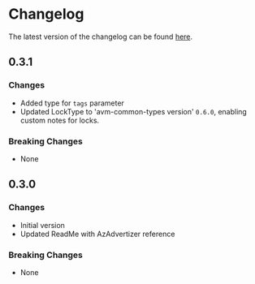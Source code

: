 # Changelog

The latest version of the changelog can be found [here](https://github.com/Azure/bicep-registry-modules/blob/main/avm/res/network/ip-group/CHANGELOG.md).

## 0.3.1

### Changes

- Added type for `tags` parameter
- Updated LockType to 'avm-common-types version' `0.6.0`, enabling custom notes for locks.

### Breaking Changes

- None

## 0.3.0

### Changes

- Initial version
- Updated ReadMe with AzAdvertizer reference

### Breaking Changes

- None
